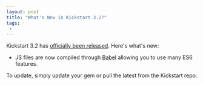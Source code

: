 ```yaml
---
layout: post
title: "What's New in Kickstart 3.2?"
tags:
 -
---
```


Kickstart 3.2 has [officially been released](http://getkickstart.com). Here's what's new:

- JS files are now compiled through [Babel](http://babeljs.io/) allowing you to use many ES6 features.

To update, simply update your gem or pull the latest from the Kickstart repo.
